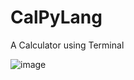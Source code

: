# CalPyLang
A Calculator using Terminal

![image](https://user-images.githubusercontent.com/76582849/109462154-0fda3900-7a89-11eb-96d3-c0a2ae14a727.png)
